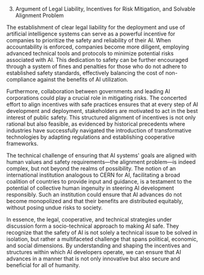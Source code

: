 3. Argument of Legal Liability, Incentives for Risk Mitigation, and Solvable Alignment Problem

The establishment of clear legal liability for the deployment and use of artificial intelligence systems can serve as a powerful incentive for companies to prioritize the safety and reliability of their AI. When accountability is enforced, companies become more diligent, employing advanced technical tools and protocols to minimize potential risks associated with AI. This dedication to safety can be further encouraged through a system of fines and penalties for those who do not adhere to established safety standards, effectively balancing the cost of non-compliance against the benefits of AI utilization.

Furthermore, collaboration between governments and leading AI corporations could play a crucial role in mitigating risks. The concerted effort to align incentives with safe practices ensures that at every step of AI development and deployment, stakeholders are motivated to act in the best interest of public safety. This structured alignment of incentives is not only rational but also feasible, as evidenced by historical precedents where industries have successfully navigated the introduction of transformative technologies by adapting regulations and establishing cooperative frameworks.

The technical challenge of ensuring that AI systems' goals are aligned with human values and safety requirements—the alignment problem—is indeed complex, but not beyond the realms of possibility. The notion of an international institution analogous to CERN for AI, facilitating a broad coalition of countries to provide input and guidance, is a testament to the potential of collective human ingenuity in steering AI development responsibly. Such an institution could ensure that AI advances do not become monopolized and that their benefits are distributed equitably, without posing undue risks to society.

In essence, the legal, cooperative, and technical strategies under discussion form a socio-technical approach to making AI safe. They recognize that the safety of AI is not solely a technical issue to be solved in isolation, but rather a multifaceted challenge that spans political, economic, and social dimensions. By understanding and shaping the incentives and structures within which AI developers operate, we can ensure that AI advances in a manner that is not only innovative but also secure and beneficial for all of humanity.